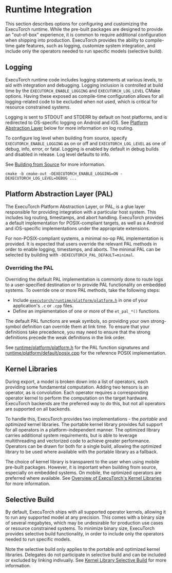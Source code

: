 # Runtime Integration

This section describes options for configuring and customizing the ExecuTorch runtime. While the pre-built packages are designed to provide an "out-of-box" experience, it is common to require additional configuration when shipping into production. ExecuTorch provides the ability to compile-time gate features, such as logging, customize system integration, and include only the operators needed to run specific models (selective build).

## Logging

ExecuTorch runtime code includes logging statements at various levels, to aid with integration and debugging. Logging inclusion is controlled at build time by the `EXECUTORCH_ENABLE_LOGGING` and `EXECUTORCH_LOG_LEVEL` CMake options. Having these exposed as compile-time configuration allows for all logging-related code to be excluded when not used, which is critical for resource constrained systems.

Logging is sent to STDOUT and STDERR by default on host platforms, and is redirected to OS-specific logging on Android and iOS. See [Platform Abstraction Layer](#platform-abstraction-layer-pal) below for more information on log routing.

To configure log level when building from source, specify `EXECUTORCH_ENABLE_LOGGING` as on or off and `EXECUTORCH_LOG_LEVEL` as one of debug, info, error, or fatal. Logging is enabled by default in debug builds and disabled in release. Log level defaults to info.

See [Building from Source](using-executorch-building-from-source.md) for more information.

```
cmake -b cmake-out -DEXECUTORCH_ENABLE_LOGGING=ON -DEXECUTORCH_LOG_LEVEL=DEBUG ...
```

## Platform Abstraction Layer (PAL)

The ExecuTorch Platform Abstraction Layer, or PAL, is a glue layer responsible for providing integration with a particular host system. This includes log routing, timestamps, and abort handling. ExecuTorch provides a default implementation for POSIX-compliant targets, as well as a Android and iOS-specific implementations under the appropriate extensions.

For non-POSIX-compliant systems, a minimal no-op PAL implementation is provided. It is expected that users override the relevant PAL methods in order to enable logging, timestamps, and aborts. The minimal PAL can be selected by building with `-DEXECUTORCH_PAL_DEFAULT=minimal`.

### Overriding the PAL

Overriding the default PAL implementation is commonly done to route logs to a user-specified destination or to provide PAL functionality on embedded systems. To override one or more PAL methods, take the following steps:

- Include
  [`executorch/runtime/platform/platform.h`](https://github.com/pytorch/executorch/blob/main/runtime/platform/platform.h)
  in one of your application's `.c` or `.cpp` files.
- Define an implementation of one or more of the `et_pal_*()` functions.

The default PAL functions are weak symbols, so providing your own strong-symbol
definition can override them at link time. To ensure that your definitions take
precedence, you may need to ensure that the strong definitions precede the weak
definitions in the link order.

See [runtime/platform/platform.h](https://github.com/pytorch/executorch/blob/main/runtime/platform/platform.h) for the PAL function signatures and [runtime/platform/default/posix.cpp](https://github.com/pytorch/executorch/blob/main/runtime/platform/default/posix.cpp) for the reference POSIX implementation.

## Kernel Libraries

During export, a model is broken down into a list of operators, each providing some fundamental computation. Adding two tensors is an operator, as is convolution. Each operator requires a corresponding operator kernel to perform the computation on the target hardware. ExecuTorch backends are the preferred way to do this, but not all operators are supported on all backends.

To handle this, ExecuTorch provides two implementations - the *portable* and *optimized* kernel libraries. The portable kernel library provides full support for all operators in a platform-independent manner. The optimized library carries additional system requirements, but is able to leverage multithreading and vectorized code to achieve greater performance. Operators can be drawn for both for a single build, allowing the optimized library to be used where available with the portable library as a fallback.

The choice of kernel library is transparent to the user when using mobile pre-built packages. However, it is important when building from source, especially on embedded systems. On mobile, the optimized operators are preferred where available. See [Overview of ExecuTorch's Kernel Libraries](kernel-library-overview.md) for more information.

## Selective Build

By default, ExecuTorch ships with all supported operator kernels, allowing it to run any supported model at any precision. This comes with a binary size of several megabytes, which may be undesirable for production use cases or resource constrained systems. To minimize binary size, ExecuTorch provides selective build functionality, in order to include only the operators needed to run specific models.

Note the selective build only applies to the portable and optimized kernel libraries. Delegates do not participate in selective build and can be included or excluded by linking indivually. See [Kernel Library Selective Build](kernel-library-selective-build.md) for more information.
